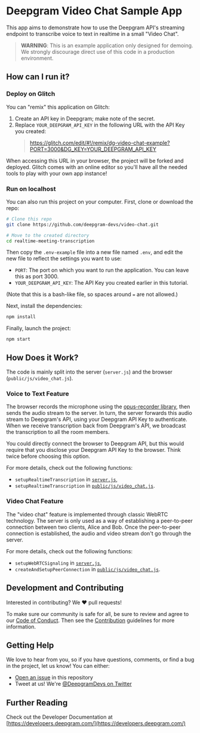 # Deepgram Video Chat Sample App

This app aims to demonstrate how to use the Deepgram API's streaming endpoint to transcribe
voice to text in realtime in a small "Video Chat".

> **WARNING**: This is an example application only designed for demoing. We
> strongly discourage direct use of this code in a production environment.

## How can I run it?

### Deploy on Glitch

You can "remix" this application on Glitch:

1. Create an API key in Deepgram; make note of the secret.
2. Replace `YOUR_DEEPGRAM_API_KEY` in the following URL with the API Key you created:
   > https://glitch.com/edit/#!/remix/dg-video-chat-example?PORT=3000&DG_KEY=YOUR_DEEPGRAM_API_KEY

When accessing this URL in your browser, the project will be forked and deployed. Glitch comes with
an online editor so you'll have all the needed tools to play with your own app instance!

### Run on localhost

You can also run this project on your computer. First, clone or download the repo:

```bash
# Clone this repo
git clone https://github.com/deepgram-devs/video-chat.git

# Move to the created directory
cd realtime-meeting-transcription
```

Then copy the `.env-example` file into a new file named `.env`, and edit the new file to
reflect the settings you want to use:

- `PORT`: The port on which you want to run the application. You can leave this as port 3000.
- `YOUR_DEEPGRAM_API_KEY`: The API Key you created earlier in this tutorial.

(Note that this is a bash-like file, so spaces around `=` are not allowed.)

Next, install the dependencies:

```bash
npm install
```

Finally, launch the project:

```
npm start
```

## How Does it Work?

The code is mainly split into the server (`server.js`) and the browser (`public/js/video_chat.js`).

### Voice to Text Feature

The browser records the microphone using the [opus-recorder library](https://github.com/chris-rudmin/opus-recorder),
then sends the audio stream to the server. In turn, the server forwards this audio
stream to Deepgram's API, using your Deepgram API Key to authenticate. When we receive
transcription back from Deepgram's API, we broadcast the transcription to all the room members.

You could directly connect the browser to Deepgram API, but this would require that you disclose
your Deepgram API Key to the browser. Think twice before choosing this option.

For more details, check out the following functions:

- `setupRealtimeTranscription` in [`server.js`](./server.js),
- `setupRealtimeTranscription` in [`public/js/video_chat.js`](./public/js/video_chat.js).

### Video Chat Feature

The "video chat" feature is implemented through classic WebRTC technology. The server is only
used as a way of establishing a peer-to-peer connection between two clients, Alice and Bob. Once the
peer-to-peer connection is established, the audio and video stream don't go through the server.

For more details, check out the following functions:

- `setupWebRTCSignaling` in [`server.js`](./server.js),
- `createAndSetupPeerConnection` in [`public/js/video_chat.js`](./public/js/video_chat.js).

## Development and Contributing

Interested in contributing? We ❤️ pull requests!

To make sure our community is safe for all, be sure to review and agree to our
[Code of Conduct](./CODE_OF_CONDUCT.md). Then see the
[Contribution](./CONTRIBUTING.md) guidelines for more information.

## Getting Help

We love to hear from you, so if you have questions, comments, or find a bug in the
project, let us know! You can either:

- [Open an issue](https://github.com/deepgram/video-chat/issues/new) in this repository
- Tweet at us! We're [@DeepgramDevs on Twitter](https://twitter.com/DeepgramDevs)

## Further Reading

Check out the Developer Documentation at [https://developers.deepgram.com/](https://developers.deepgram.com/)
